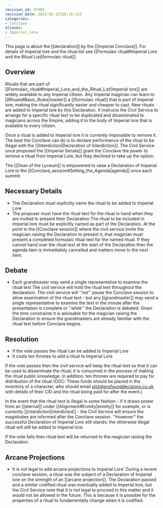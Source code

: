 ```yaml
---
revision_id: 97405
revision_date: 2023-02-11T20:19:13Z
categories:
- Conclave
aliases:
- Imperial_lore
---
```


 
 This page is about the [[declaration]] by the [[Imperial Conclave]]. For details of Imperial lore and the ritual list see [[Formulaic ritual#Imperial Lore and the Ritual List|formulaic ritual]].

## Overview
Rituals that are part of [[Formulaic_ritual#Imperial_Lore_and_the_Ritual_List|Imperial lore]] are widely available to any Imperial citizen. Any Imperial magician can learn to [[Rituals#Basic_Rules|master]] a [[formulaic ritual]] that is part of Imperial lore, making the ritual significantly easier and cheaper to cast. New rituals are added to Imperial lore by this Declaration. It instructs the Civil Service to arrange for a specific ritual text to be duplicated and disseminated to magicians across the Empire, adding it to the body of Imperial lore that is available to every citizen.

Once a ritual is added to Imperial lore it is currently impossible to remove it. The best the Conclave can do is to declare performance of the ritual to be illegal with the [[Interdiction|Declaration of Interdiction]]. The Civil Service once proposed the [[Imperial Senate]] grant the Conclave the power to remove a ritual from Imperial Lore, but they declined to take up the option.

The [[Dean of the Lyceum]] is empowered to raise a Declaration of Imperial Lore to the [[Conclave_session#Setting_the_Agenda|agenda]] once each summit.

## Necessary Details
* The Declaration must explicitly name the ritual to be added to Imperial Lore
* The proposer must have the ritual text for the ritual in hand when they are invited to present their Declaration
The ritual to be included in Imperial lore must be explicitly named as part of the Declaration. At the point in the [[Conclave session]] where the civil service invite the magician raising the Declaration to present it, that magician must present a completed formulaic ritual text for the named ritual. If they cannot hand over the ritual text at the start of the Declaration then the agenda item is immediately cancelled and matters move to the next item.

## Debate
* Each grandmaster may send a single representative to examine the ritual text
The civil service will hold the ritual text throughout the declaration. The civil service will ''not'' pause the Conclave session to allow examination of the ritual text - but any [[grandmaster]] may send a single representative to examine the text in the minute after the presentation is complete or ''while'' the Declaration is debated. Given the time constraints it is advisable for the magician raising the Declaration to ensure the grandmasters are already familiar with the ritual text before Conclave begins.

## Resolution
* If the vote passes the ritual can be added to Imperial Lore
* It costs ten thrones to add a ritual to Imperial Lore

If the vote passes then the civil service will keep the ritual text so that it can be used to disseminate the ritual; it is consumed in the process of making the ritual public knowledge. In addition, ten thrones are required to pay for distribution of the ritual (OOC: These funds should be placed in the inventory of a character, who should email plot@profounddecisions.co.uk with details of their CID and the ritual being paid for after the event.)

In the event that the ritual text is illegal in some fashion - if it draws power from an [[eternal]] under [[Alignment#Enmity|enmity]] for example, or is currently [[interdiction|interdicted]] - the Civil Service will ensure the magistrates are informed after the Conclave session. ''However'' the successful Declaration of Imperial Lore still stands; the otherwise illegal ritual will still be added to Imperial lore.

If the vote fails then ritual text will be returned to the magician raising the Declaration. 

## Arcane Projections
* It is not legal to add arcane projections to Imperial Lore'
During a recent conclave session, a ritual was the subject of a Declaration of Imperial lore on the strength of an [[arcane projection]]. The Declaration passed and a similar codified ritual was eventually added to Imperial lore, but the Civil Service note that it is not legal to proceed in this matter and it would not be allowed in the future. This is because it is possible for the properties of a ritual to fundamentally change when it is codified.
